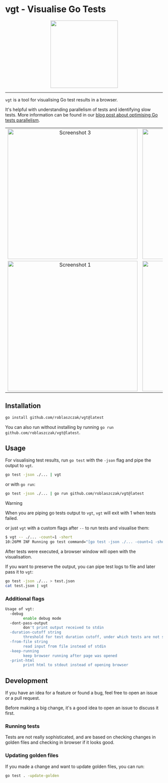 # vgt - Visualise Go Tests

<div align="center">
<img src="docs/logo.svg" width="215">
</div>

---

`vgt` is a tool for visualising Go test results in a browser.

It's helpful with understanding parallelism of tests and identifying slow tests.
More information can be found in our [blog post about optimising Go tests parallelism](https://threedots.tech/post/go-test-parallelism/).

<table>
    <tr style="border: none; text-align: center;">
        <td style="border: none"><img src="docs/img3.png" alt="Screenshot 3" width="415"></td>
        <td style="border: none"><img src="docs/img4.png" alt="Screenshot 4" width="415"></td>
    </tr>
    <tr style="border: none; text-align: center;">
        <td style="border: none"><img src="docs/img1.png" alt="Screenshot 1" width="415"></td>
        <td style="border: none"><img src="docs/img2.png" alt="Screenshot 2" width="415"></td>
    </tr>
</table>

## Installation

```bash
go install github.com/roblaszczak/vgt@latest
```

You can also run without installing by running `go run github.com/roblaszczak/vgt@latest`.

## Usage

For visualising test results, run `go test` with the `-json` flag and pipe the output to `vgt`.

```bash
go test -json ./... | vgt
```

or with `go run`:

```bash
go test -json ./... | go run github.com/roblaszczak/vgt@latest
```

> [!WARNING]  
> When you are piping go tests output to `vgt`, `vgt` will exit with 1 when tests failed.

or just `vgt` with a custom flags after `--` to run tests and visualise them:

```bash
$ vgt -- ./... -count=1 -short
10:26PM INF Running go test command="[go test -json ./... -count=1 -short]"
```

After tests were executed, a browser window will open with the visualisation.

If you want to preserve the output, you can pipe test logs to file and later pass it to `vgt`:

```bash
go test -json ./... > test.json
cat test.json | vgt
```

### Additional flags

```bash
Usage of vgt:
  -debug
    	enable debug mode
  -dont-pass-output
    	don't print output received to stdin
  -duration-cutoff string
    	threshold for test duration cutoff, under which tests are not shown in the chart (default "100µs")
  -from-file string
    	read input from file instead of stdin
  -keep-running
    	keep browser running after page was opened
  -print-html
    	print html to stdout instead of opening browser
```

## Development

If you have an idea for a feature or found a bug, feel free to open an issue or a pull request.

Before making a big change, it's a good idea to open an issue to discuss it first.

### Running tests

Tests are not really sophisticated, and are based on checking changes in golden files and checking in browser if
it looks good.

### Updating golden files

If you made a change and want to update golden files, you can run:

```bash
go test . -update-golden
```
